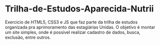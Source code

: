 # Trilha-de-Estudos-Aparecida-Nutrii
Exercicio de HTML5, CSS3 e JS que faz parte da trilha de estudos organizada pra aprimoramento das estagiárias Unidas. O objetivo é montar um site simples, onde é possivel realizar cadastro de dados, busca, exclusão, entre outros.
